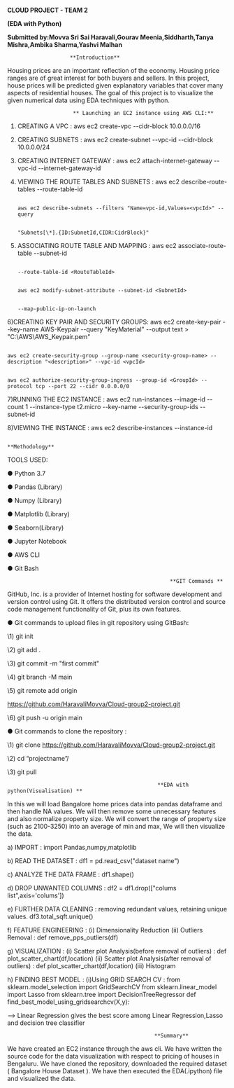 ﻿  **CLOUD PROJECT - TEAM 2**

  **(EDA with Python)**

  **Submitted by:Movva  Sri Sai Haravali,Gourav Meenia,Siddharth,Tanya Mishra,Ambika Sharma,Yashvi Malhan**

                        **Introduction**

Housing prices are an important reflection of the economy. Housing price ranges are of great interest for both buyers and sellers. In this project, house prices will be predicted 
given explanatory variables that cover many aspects of residential houses. The goal of this project is to visualize the given numerical data using EDA techniques with python.

                         ** Launching an EC2 instance using AWS CLI:**

1) CREATING A VPC : aws ec2 create-vpc --cidr-block 10.0.0.0/16

2) CREATING SUBNETS : aws ec2 create-subnet --vpc-id <vpcId> --cidr-block 10.0.0.0/24

3) CREATING INTERNET GATEWAY : aws ec2 attach-internet-gateway --vpc-id <vpcId>--internet-gateway-id <InternetGatewayId>

4) VIEWING THE ROUTE TABLES AND SUBNETS : 
                                                                                             aws ec2 describe-route-tables --route-table-id <RouteTableId>

                                                                                             aws ec2 describe-subnets --filters "Name=vpc-id,Values=<vpcId>" --query

                                                                                             "Subnets[\*].{ID:SubnetId,CIDR:CidrBlock}"

5) ASSOCIATING ROUTE TABLE AND MAPPING :
                                                                                            aws ec2 associate-route-table --subnet-id <SubnetId> 
                                                                                  
                                                                                           --route-table-id <RouteTableId>

                                                                                            aws ec2 modify-subnet-attribute --subnet-id <SubnetId>

                                                                                            --map-public-ip-on-launch

6)CREATING KEY PAIR AND SECURITY GROUPS: 
                                                                                            aws ec2 create-key-pair --key-name AWS-Keypair --query "KeyMaterial" --output text > "C:\AWS\AWS\_Keypair.pem"

                                                                                            aws ec2 create-security-group --group-name <security-group-name> --description "<description>" --vpc-id <vpcId>

                                                                                            aws ec2 authorize-security-group-ingress --group-id <GroupId> --protocol tcp --port 22 --cidr 0.0.0.0/0

7)RUNNING THE EC2 INSTANCE : aws ec2 run-instances --image-id <ami-id> --count 1 --instance-type t2.micro --key-name <Keypair-name> --security-group-ids <SecurityGroupId> --subnet-id <SubnetId>

8)VIEWING THE INSTANCE : aws ec2 describe-instances --instance-id <InstanceId>

                                                               **Methodology**

TOOLS USED:

● Python 3.7

● Pandas (Library)

● Numpy (Library)

● Matplotlib (Library)

● Seaborn(Library)

● Jupyter Notebook

● AWS CLI

● Git Bash

                                                        **GIT Commands **

GitHub, Inc. is a provider of Internet hosting for software development and version control using Git. It offers the distributed version control and source code
management functionality of Git, plus its own features.

● Git commands to upload files in git repository using GitBash:

\1) git init

\2) git add .

\3) git commit -m "first commit"

\4) git branch -M main

\5) git remote add origin

<https://github.com/HaravaliMovva/Cloud-group2-project.git>

\6) git push -u origin main

● Git commands to clone the repository :

\1) git clone <https://github.com/HaravaliMovva/Cloud-group2-project.git>

\2) cd “projectname”/

\3) git pull

                                                    **EDA with python(Visualisation) **

In this we will load Bangalore home prices data into pandas dataframe and then handle NA values. We will then remove some unnecessary features and also normalize
property size. We will convert the range of property size (such as 2100-3250) into an average of min and max, We will then visualize the data.

a) IMPORT : import Pandas,numpy,matplotlib

b) READ THE DATASET : df1 = pd.read_csv("dataset name")

c) ANALYZE THE DATA FRAME : df1.shape()

d) DROP UNWANTED COLUMNS : df2 = df1.drop(["colums list",axis='colums'])

e) FURTHER DATA CLEANING : removing redundant values, retaining unique values. df3.total_sqft.unique()

f) FEATURE ENGINEERING : (i) Dimensionality Reduction 
                                                     (ii) Outliers Removal : def remove_pps_outliers(df)

g) VISUALIZATION : (i) Scatter plot Analysis(before removal of outliers) : def plot_scatter_chart(df,location) 
                                     (ii) Scatter plot Analysis(after removal of outliers) : def plot_scatter_chart(df,location) 
                                     (iii) Histogram

h) FINDING BEST MODEL :      (i)Using GRID SEARCH CV : from sklearn.model_selection import GridSearchCV
                                                                                                            from sklearn.linear_model import Lasso
                                                                                                            from sklearn.tree import DecisionTreeRegressor
                                                                                                            def find_best_model_using_gridsearchcv(X,y):

 -->  Linear Regression gives the best score among Linear Regression,Lasso and decision tree classifier


                                                   **Summary**

We have created an EC2 instance through the aws cli. We have written the source code for the data visualization with respect to pricing of houses in
Bengaluru. We have cloned the repository, downloaded the required dataset ( Bangalore House Dataset ). We have then executed the
EDA(.ipython) file and visualized the data.

